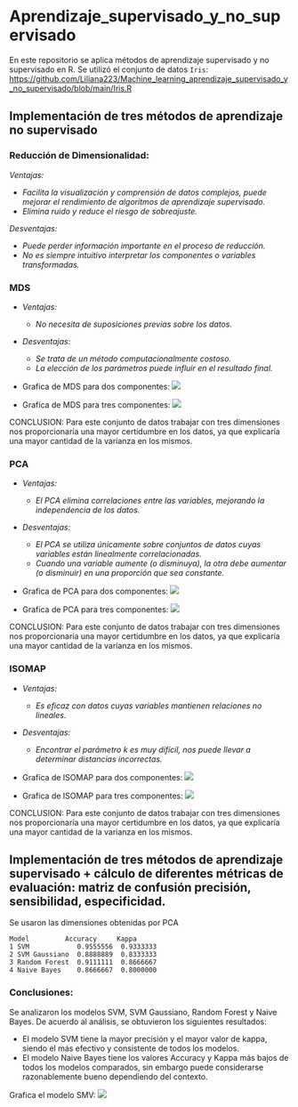 # Aprendizaje_supervisado_y_no_supervisado

En este repositorio se aplica métodos de aprendizaje supervisado y no supervisado en R. Se utilizó el conjunto de datos `Iris`: https://github.com/Liliana223/Machine_learning_aprendizaje_supervisado_y_no_supervisado/blob/main/Iris.R

## Implementación de tres métodos de aprendizaje no supervisado

### Reducción de Dimensionalidad:

*Ventajas:*
 - *Facilita la visualización y comprensión de datos complejos, puede mejorar el rendimiento de algoritmos de aprendizaje supervisado.*
 - *Elimina ruido y reduce el riesgo de sobreajuste.*

*Desventajas:*
 - *Puede perder información importante en el proceso de reducción.*
 - *No es siempre intuitivo interpretar los componentes o variables transformadas.*
   
### MDS
 - *Ventajas:*
    - *No necesita de suposiciones previas sobre los datos.*
 - *Desventajas:*
   - *Se trata de un método computacionalmente costoso.*
   - *La elección de los parámetros puede influir en el resultado final.*

- Grafica de MDS para dos componentes: ![](https://github.com/Liliana223/Aprendizaje_supervisado_y_no_supervisado/blob/main/Imagenes%20Iris/MDS2.png)
- Grafica de MDS para tres componentes: ![](https://github.com/Liliana223/Aprendizaje_supervisado_y_no_supervisado/blob/main/Imagenes%20Iris/MDS3.png)

CONCLUSION:
Para este conjunto de datos trabajar con tres dimensiones nos proporcionaría una mayor certidumbre en los datos, ya que explicaría una mayor cantidad de la varianza en los mismos.

### PCA
 - *Ventajas:*
   - *El PCA elimina correlaciones entre las variables, mejorando la independencia de los datos.*
 - *Desventajas:*
   - *El PCA se utiliza únicamente sobre conjuntos de datos cuyas variables están linealmente correlacionadas.*
   - *Cuando una variable aumente (o disminuya), la otra debe aumentar (o disminuir) en una proporción que sea constante.*

- Grafica de PCA para dos componentes: ![](https://github.com/Liliana223/Aprendizaje_supervisado_y_no_supervisado/blob/main/Imagenes%20Iris/PCA2.png)
- Grafica de PCA para tres componentes: ![](https://github.com/Liliana223/Aprendizaje_supervisado_y_no_supervisado/blob/main/Imagenes%20Iris/PCA3.png)

CONCLUSION:
Para este conjunto de datos trabajar con tres dimensiones nos proporcionaría una mayor certidumbre en los datos, ya que explicaría una mayor cantidad de la varianza en los mismos.
  
### ISOMAP

- *Ventajas:*
  - *Es eficaz con datos cuyas variables mantienen relaciones no lineales.*
- *Desventajas:*
  - *Encontrar el parámetro k es muy difícil, nos puede llevar a determinar distancias incorrectas.*

- Grafica de ISOMAP para dos componentes: ![](https://github.com/Liliana223/Aprendizaje_supervisado_y_no_supervisado/blob/main/Imagenes%20Iris/ISOMAP2.png)
- Grafica de ISOMAP para tres componentes: ![](https://github.com/Liliana223/Aprendizaje_supervisado_y_no_supervisado/blob/main/Imagenes%20Iris/ISOMAP3.png)

CONCLUSION:
Para este conjunto de datos trabajar con tres dimensiones nos proporcionaría una mayor certidumbre en los datos, ya que explicaría una mayor cantidad de la varianza en los mismos.
  
## Implementación de tres métodos de aprendizaje supervisado + cálculo de diferentes métricas de evaluación: matriz de confusión precisión, sensibilidad, especificidad. 

Se usaron las dimensiones obtenidas por PCA

```
Model         Accuracy     Kappa
1 SVM            0.9555556  0.9333333
2 SVM Gaussiano  0.8888889  0.8333333
3 Random Forest  0.9111111  0.8666667
4 Naive Bayes    0.8666667  0.8000000
```
### Conclusiones:
Se analizaron los modelos SVM, SVM Gaussiano, Random Forest y Naive Bayes. De acuerdo al análisis, se obtuvieron los siguientes resultados:

- El modelo SVM tiene la mayor precisión y el mayor valor de kappa, siendo el más efectivo y consistente de todos los modelos.
- El modelo Naive Bayes tiene los valores Accuracy y Kappa más bajos de todos los modelos comparados, sin embargo puede considerarse razonablemente bueno dependiendo del contexto.

Grafica el modelo SMV: ![](https://github.com/Liliana223/Aprendizaje_supervisado_y_no_supervisado/blob/main/Imagenes%20Iris/SVM2.png)
